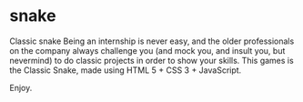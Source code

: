 # snake
Classic snake
Being an internship is never easy, and the older professionals on the company always challenge you (and mock you, and insult you, but nevermind) to do classic projects in order to show your skills.
This games is the Classic Snake, made using HTML 5 + CSS 3 + JavaScript.

Enjoy.
